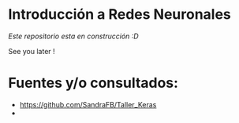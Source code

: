 # Introducción a Redes Neuronales
*Este repositorio esta en construcción :D* 


See you later !



# Fuentes y/o consultados:

- https://github.com/SandraFB/Taller_Keras
- 
